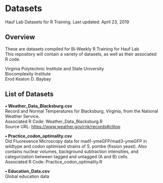 # Datasets
Hauf Lab Datasets for R Training. Last updated: April 23, 2019  
  
## Overview
These are datasets compiled for Bi-Weekly R Training for Hauf Lab  
This repository will contain a variety of datasets, as well as their associated R code.

Virginia Polytechnic Institute and State University  
Biocomplexity Institute  
Erod Keaton D. Baybay  
  
## List of Datasets
**• Weather_Data_Blacksburg.csv**  
Record and Normal Temperatures for Blacksburg, Virginia, from the National Weather Service.  
Associated R Code: Weather_Data_Blacksburg.R  
Source URL: https://www.weather.gov/rnk/records#clitop

**• Practice_codon_optimality.csv**  
Old Fluoresence Microscopy data for mad1-ymeGFP/mad3-ymeGFP in wildtype and codon optimised strains of S. pombe (fission yeast). Also contains nuclear volumes, background subtraction intensities, and categorization between tagged and untagged (A and B) cells.  
Associated R Code: Practice_codon_optimality.R  

**• Education_Data.csv**  
Global education data
